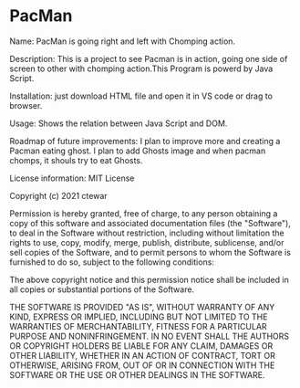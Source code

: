 # PacMan

Name: PacMan is going right and left with Chomping action.

Description: This is a project to see Pacman is in action, going one side of screen to other with chomping action.This Program is powerd by Java Script.

Installation: just download HTML file and open it in VS code or drag to browser.

Usage: Shows the relation between Java Script and DOM.

Roadmap of future improvements: I plan to improve more and creating a Pacman eating ghost. I plan to add Ghosts image and when pacman chomps, it shouls try to eat Ghosts.

License information: MIT License

Copyright (c) 2021 ctewar

Permission is hereby granted, free of charge, to any person obtaining a copy of this software and associated documentation files (the "Software"), to deal in the Software without restriction, including without limitation the rights to use, copy, modify, merge, publish, distribute, sublicense, and/or sell copies of the Software, and to permit persons to whom the Software is furnished to do so, subject to the following conditions:

The above copyright notice and this permission notice shall be included in all copies or substantial portions of the Software.

THE SOFTWARE IS PROVIDED "AS IS", WITHOUT WARRANTY OF ANY KIND, EXPRESS OR IMPLIED, INCLUDING BUT NOT LIMITED TO THE WARRANTIES OF MERCHANTABILITY, FITNESS FOR A PARTICULAR PURPOSE AND NONINFRINGEMENT. IN NO EVENT SHALL THE AUTHORS OR COPYRIGHT HOLDERS BE LIABLE FOR ANY CLAIM, DAMAGES OR OTHER LIABILITY, WHETHER IN AN ACTION OF CONTRACT, TORT OR OTHERWISE, ARISING FROM, OUT OF OR IN CONNECTION WITH THE SOFTWARE OR THE USE OR OTHER DEALINGS IN THE SOFTWARE.
